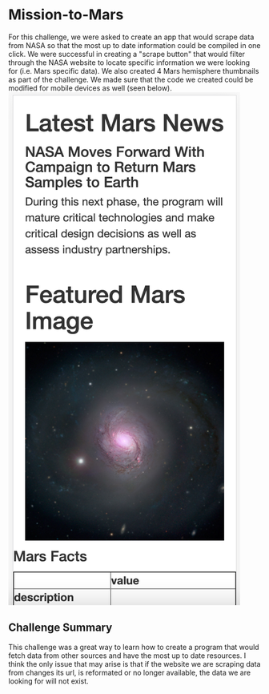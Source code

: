 # Mission-to-Mars
For this challenge, we were asked to create an app that would scrape data from NASA so that the most up to date information could be compiled in one click. We were successful in creating a "scrape button" that would filter through the NASA website to locate specific information we were looking for (i.e. Mars specific data). We also created 4 Mars hemisphere thumbnails as part of the challenge. We made sure that the code we created could be modified for mobile devices as well (seen below).
![](https://github.com/EricMeneses/Mission-to-Mars/blob/main/Challenge10Images/Mobile%20Device%20View.png)

## Challenge Summary
This challenge was a great way to learn how to create a program that would fetch data from other sources and have the most up to date resources. I think the only issue that may arise is that if the website we are scraping data from changes its url, is reformated or no longer available, the data we are looking for will not exist.
